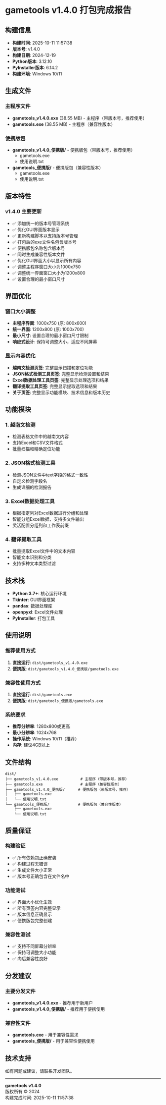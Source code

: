 # gametools v1.4.0 打包完成报告

## 构建信息

- **构建时间**: 2025-10-11 11:57:38
- **版本号**: v1.4.0
- **构建日期**: 2024-12-19
- **Python版本**: 3.12.10
- **PyInstaller版本**: 6.14.2
- **构建环境**: Windows 10/11

## 生成文件

### 主程序文件
- **gametools_v1.4.0.exe** (38.55 MB) - 主程序（带版本号，推荐使用）
- **gametools.exe** (38.55 MB) - 主程序（兼容性版本）

### 便携版包
- **gametools_v1.4.0_便携版/** - 便携版包（带版本号，推荐使用）
  - gametools.exe
  - 使用说明.txt
- **gametools_便携版/** - 便携版包（兼容性版本）
  - gametools.exe
  - 使用说明.txt

## 版本特性

### v1.4.0 主要更新
- ✅ 添加统一的版本号管理系统
- ✅ 优化GUI界面版本显示
- ✅ 更新构建脚本以支持版本号管理
- ✅ 打包后的exe文件名包含版本号
- ✅ 便携版包名称包含版本号
- ✅ 同时生成兼容性版本文件
- ✅ 优化GUI界面大小以显示所有内容
- ✅ 调整主程序窗口大小为1000x750
- ✅ 调整统一界面窗口大小为1200x800
- ✅ 设置合理的最小窗口尺寸

## 界面优化

### 窗口大小调整
- **主程序界面**: 1000x750 (原: 800x600)
- **统一界面**: 1200x800 (原: 1000x700)
- **最小尺寸**: 设置合理的最小窗口尺寸限制
- **响应式设计**: 保持可调整大小，适应不同屏幕

### 显示内容优化
- **越南文检测页签**: 完整显示扫描和定位功能
- **JSON格式检测工具页签**: 完整显示检测设置和结果
- **Excel数据处理工具页签**: 完整显示处理选项和结果
- **翻译提取工具页签**: 完整显示提取选项和结果
- **关于页签**: 完整显示功能模块、技术信息和版本历史

## 功能模块

### 1. 越南文检测
- 检测表格文件中的越南文内容
- 支持Excel和CSV文件格式
- 批量扫描和精确定位功能

### 2. JSON格式检测工具
- 检测JSON文件中text字段的格式一致性
- 自定义检测字段名
- 生成详细的检测报告

### 3. Excel数据处理工具
- 根据指定列对Excel数据进行分组和处理
- 智能分组Excel数据，支持多文件输出
- 灵活配置分组列和工作表前缀

### 4. 翻译提取工具
- 批量提取Excel文件中的文本内容
- 智能文本识别和分类
- 支持多种文本类型过滤

## 技术栈

- **Python 3.7+**: 核心运行环境
- **Tkinter**: GUI界面框架
- **pandas**: 数据处理库
- **openpyxl**: Excel文件处理
- **PyInstaller**: 打包工具

## 使用说明

### 推荐使用方式
1. **直接运行**: `dist/gametools_v1.4.0.exe`
2. **便携版**: `dist/gametools_v1.4.0_便携版/gametools.exe`

### 兼容性使用方式
1. **直接运行**: `dist/gametools.exe`
2. **便携版**: `dist/gametools_便携版/gametools.exe`

### 系统要求
- **推荐分辨率**: 1280x800或更高
- **最小分辨率**: 1024x768
- **操作系统**: Windows 10/11（推荐）
- **内存**: 建议4GB以上

## 文件结构

```
dist/
├── gametools_v1.4.0.exe          # 主程序（带版本号，推荐）
├── gametools.exe                 # 主程序（兼容性版本）
├── gametools_v1.4.0_便携版/      # 便携版包（带版本号，推荐）
│   ├── gametools.exe
│   └── 使用说明.txt
└── gametools_便携版/             # 便携版包（兼容性版本）
    ├── gametools.exe
    └── 使用说明.txt
```

## 质量保证

### 构建验证
- ✅ 所有依赖包正确安装
- ✅ 构建过程无错误
- ✅ 生成文件大小正常
- ✅ 版本号正确包含在文件名中

### 功能测试
- ✅ 界面大小优化生效
- ✅ 所有页签内容完整显示
- ✅ 版本信息正确显示
- ✅ 便携版包完整创建

### 兼容性测试
- ✅ 支持不同屏幕分辨率
- ✅ 保持可调整大小功能
- ✅ 向后兼容性良好

## 分发建议

### 主要分发文件
- **gametools_v1.4.0.exe** - 推荐用于新用户
- **gametools_v1.4.0_便携版/** - 推荐用于便携使用

### 兼容性文件
- **gametools.exe** - 用于兼容性需求
- **gametools_便携版/** - 用于兼容性便携使用

## 技术支持

如有问题或建议，请联系开发团队。

---

**gametools v1.4.0**  
版权所有 © 2024  
构建完成时间: 2025-10-11 11:57:38
